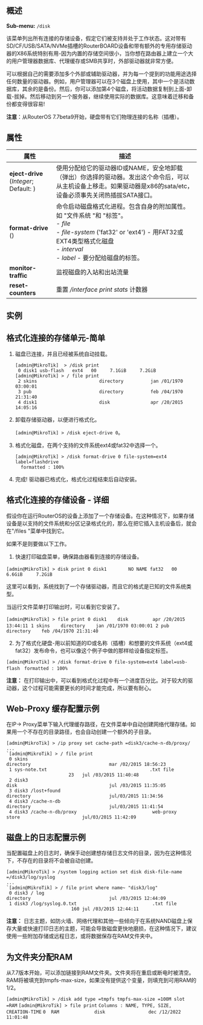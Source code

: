 ## 概述

**Sub-menu:** `/disk`

该菜单列出所有连接的存储设备，假定它们被支持并处于工作状态。这对带有SD/CF/USB/SATA/NVMe插槽的RouterBOARD设备和带有额外的专用存储驱动器的X86系统特别有用-因为内置的存储空间很小，当你想在路由器上建立一个大的用户管理器数据库、代理缓存或SMB共享时，外部驱动器就非常方便。

可以根据自己的需要添加多个外部或辅助驱动器，并为每一个提到的功能用途选择任何数量的驱动器。例如，用户管理器可以在3个磁盘上使用，其中一个是活动数据库，其余的是备份。然后，你可以添加第4个磁盘，将活动数据复制到上面-卸载-拔掉。然后移动到另一个服务器，继续使用实际的数据库。这意味着迁移和备份都变得很容易!

**注意**：从RouterOS 7.7beta9开始，硬盘带有它们物理连接的名称（插槽）。

## 属性

| 属性                                   | 描述                                                                                                                                                                                                       |
| -------------------------------------- | ---------------------------------------------------------------------------------------------------------------------------------------------------------------------------------------------------------- |
| **eject-drive** (_Integer_; Default: ) | 使用分配给它的驱动器ID或NAME，安全地卸载（弹出）你选择的驱动器。发出这个命令后，可以从主机设备上移走。如果驱动器是x86的sata/etc，设备必须事先关闭热插拔SATA接口。                                          |
| **format-drive** ()                    | 命令启动磁盘格式化进程。包含自身的附加属性。如 "文件系统 "和 "标签"。<br>- _file_<br>- _file-system_ ('fat32' or 'ext4') - 用FAT32或EXT4类型格式化磁盘<br>- _interval_<br>- _label_ - 要分配给磁盘的标签。 |
| **monitor-traffic**                    | 监视磁盘的入站和出站流量                                                                                                                                                                                   |
| **reset-counters**                     | 重置 _/interface print stats_ 计数器                                                                                                                                                                       |

## 实例

## 格式化连接的存储单元-简单

1. 磁盘已连接，并且已经被系统自动挂载。

    ```shell
    [admin@MikroTik]  > /disk print
     0 disk1 usb-flash   ext4   00     7.1GiB     7.2GiB
    [admin@MikroTik] > / file print
     2 skins                       directory          jan /01/1970 03:00:01
     3 pub                         directory          feb /04/1970 21:31:40
     4 disk1                       disk               apr /20/2015 14:05:16 
    ```

2. 卸载存储驱动器，以便进行格式化。

    `[admin@MikroTik] > /disk eject-drive 0`。

3. 格式化磁盘，在两个支持的文件系统ext4或fat32中选择一个。

    ```shell
    [admin@MikroTik] > /disk format-drive 0 file-system=ext4 label=flashdrive
      formatted : 100%
    ```

4. 完成! 驱动器已格式化，格式化过程结束后自动安装。

## 格式化连接的存储设备 - 详细

假设你在运行RouterOS的设备上添加了一个存储设备。在这种情况下，如果存储设备是以支持的文件系统和分区记录格式化的，那么在把它插入主机设备后，就会在"/files "菜单中找到它。

如果不是则要做以下工作。

1. 快速打印磁盘菜单，确保路由器看到连接的存储设备。

`[admin@MikroTik] > disk print`
 `0 disk1        NO NAME fat32   00     6.6GiB     7.2GiB`

这里可以看到，系统找到了一个存储驱动器，而且它的格式是已知的文件系统类型。

当运行文件菜单打印输出时，可以看到它安装了。

`[admin@MikroTik] > file print`
 `0 disk1    disk         apr /20/2015 13:44:11`
 `1 skins    directory    jan /01/1970 03:00:01`
 `2 pub      directory    feb /04/1970 21:31:40`

2. 为了格式化硬盘-用以前知道的ID或名称（插槽）和想要的文件系统（ext4或fat32）发布命令，也可以像这个例子中做的那样给设备指定标签。

`[admin@MikroTik] > /disk format-drive 0 file-system=ext4 label=usb-flash`
  `formatted : 100%`

**注意：** 在打印输出中，可以看到格式化过程中有一个进度百分比。对于较大的驱动器，这个过程可能需要更长的时间才能完成，所以要有耐心。

## Web-Proxy 缓存配置示例

在IP-> Proxy菜单下输入代理缓存路径，在文件菜单中自动创建网络代理存储。如果用一个不存在的目录路径，也会自动创建一个额外的子目录。

```shell
[admin@MikroTik] > /ip proxy set cache-path =disk3/cache-n-db/proxy/
...
`[admin@MikroTik] > / file print
 0 skins                                             directory                             mar /02/2015 18:56:23
 1 sys-note.txt                                      .txt file                        23   jul /03/2015 11:40:48
 2 disk3                                             disk                                  jul /03/2015 11:35:05
 3 disk3 /lost+found                                  directory                             jul/03/2015 11:34:56
 4 disk3 /cache-n-db                                  directory                             jul/03/2015 11:41:54
 4 disk3 /cache-n-db/proxy                            web-proxy store                       jul/03/2015 11:42:09
```

## 磁盘上的日志配置示例

当配置磁盘上的日志时，确保手动创建想存储日志文件的目录，因为在这种情况下，不存在的目录将不会被自动创建。

```shell
[admin@MikroTik] > /system logging action set disk disk-file-name =/disk3/log/syslog
...
`[admin@MikroTik] > / file print where name~ "disk3/log"
 0 disk3 / log                                         directory                             jul /03/2015 12:44:09
 1 disk3 /log/syslog.0.txt                            .txt file                         160 jul /03/2015 12:44:11
```

**注意：** 日志主题，如防火墙、网络代理和其他一些倾向于在系统NAND磁盘上保存大量或快速打印日志的主题，可能会导致磁盘更快地磨损，在这种情况下，建议使用一些附加存储或远程日志，或将数据保存在RAM文件夹中。

## 为文件夹分配RAM

从7.7版本开始，可以添加链接到RAM文件夹。文件夹将在重启或断电时被清空。
RAM将被填充到tmpfs-max-size，如果没有提供这个变量，则填充到可用RAM的1/2。

`[admin@MikroTik] > /disk add type =tmpfs tmpfs-max-size =100M slot =RAM`
`[admin@MikroTik] > file print`
`Columns : NAME, TYPE, SIZE, CREATION-TIME`
`0  RAM             disk                dec /12/2022 11:01:48`
